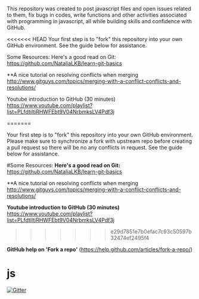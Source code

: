 This repository was created to post javascript files and open issues related to them, fix bugs in codes, write functions and other activities associated with programming in javascript, all while building skills and confidence with GitHub.

<<<<<<< HEAD
Your first step is to "fork" this repository into your own GitHub environment. See the guide below for assistance.

Some Resources:
Here's a good read on Git: https://github.com/NataliaLKB/learn-git-basics

**A nice tutorial on resolving conflicts when merging http://www.gitguys.com/topics/merging-with-a-conflict-conflicts-and-resolutions/

Youtube introduction to GitHub (30 minutes) https://www.youtube.com/playlist?list=PLfdtiltiRHWFEbt9V04NrbmksLV4Pdf3j

=======

Your first step is to "fork" this repository into your own GitHub environment. Please make sure to synchronize a fork with upstream repo before
creating a pull request so there will be no any conflicts in request. See the guide below for assistance.


#Some Resources:
**Here's a good read on Git:**
https://github.com/NataliaLKB/learn-git-basics

**A nice tutorial on resolving conflicts when merging
http://www.gitguys.com/topics/merging-with-a-conflict-conflicts-and-resolutions/ 

**Youtube introduction to GitHub (30 minutes)**
https://www.youtube.com/playlist?list=PLfdtiltiRHWFEbt9V04NrbmksLV4Pdf3j
>>>>>>> e29d7851e7b0efac7c93c50597b32474ef2495f4

**GitHub help on 'Fork a repo'**
(https://help.github.com/articles/fork-a-repo/)

# js

[![Gitter](https://badges.gitter.im/Join%20Chat.svg)](https://gitter.im/codingforeveryone/js?utm_source=badge&utm_medium=badge&utm_campaign=pr-badge&utm_content=badge)


